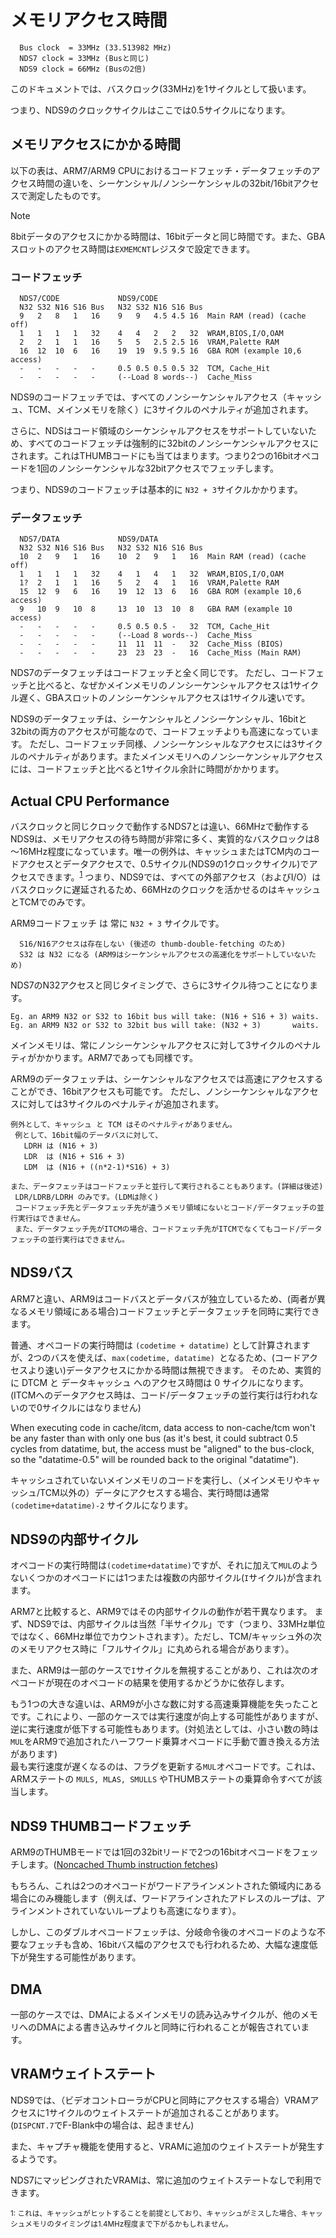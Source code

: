 # メモリアクセス時間

```
  Bus clock  = 33MHz (33.513982 MHz)
  NDS7 clock = 33MHz (Busと同じ)
  NDS9 clock = 66MHz (Busの2倍)
```

このドキュメントでは、バスクロック(33MHz)を1サイクルとして扱います。

つまり、NDS9のクロックサイクルはここでは0.5サイクルになります。

## メモリアクセスにかかる時間

以下の表は、ARM7/ARM9 CPUにおけるコードフェッチ・データフェッチのアクセス時間の違いを、シーケンシャル/ノンシーケンシャルの32bit/16bitアクセスで測定したものです。

> [!NOTE]
> 8bitデータのアクセスにかかる時間は、16bitデータと同じ時間です。また、GBAスロットのアクセス時間は`EXMEMCNT`レジスタで設定できます。

### コードフェッチ

```
  NDS7/CODE             NDS9/CODE
  N32 S32 N16 S16 Bus   N32 S32 N16 S16 Bus
  9   2   8   1   16    9   9   4.5 4.5 16  Main RAM (read) (cache off)
  1   1   1   1   32    4   4   2   2   32  WRAM,BIOS,I/O,OAM
  2   2   1   1   16    5   5   2.5 2.5 16  VRAM,Palette RAM
  16  12  10  6   16    19  19  9.5 9.5 16  GBA ROM (example 10,6 access)
  -   -   -   -   -     0.5 0.5 0.5 0.5 32  TCM, Cache_Hit
  -   -   -   -   -     (--Load 8 words--)  Cache_Miss
```

NDS9のコードフェッチでは、すべてのノンシーケンシャルアクセス（キャッシュ、TCM、メインメモリを除く）に3サイクルのペナルティが追加されます。

さらに、NDSはコード領域のシーケンシャルアクセスをサポートしていないため、すべてのコードフェッチは強制的に32bitのノンシーケンシャルアクセスにされます。これはTHUMBコードにも当てはまります。つまり2つの16bitオペコードを1回のノンシーケンシャルな32bitアクセスでフェッチします。

つまり、NDS9のコードフェッチは基本的に `N32 + 3`サイクルかかります。

### データフェッチ

```
  NDS7/DATA             NDS9/DATA
  N32 S32 N16 S16 Bus   N32 S32 N16 S16 Bus
  10  2   9   1   16    10  2   9   1   16  Main RAM (read) (cache off)
  1   1   1   1   32    4   1   4   1   32  WRAM,BIOS,I/O,OAM
  1?  2   1   1   16    5   2   4   1   16  VRAM,Palette RAM
  15  12  9   6   16    19  12  13  6   16  GBA ROM (example 10,6 access)
  9   10  9   10  8     13  10  13  10  8   GBA RAM (example 10 access)
  -   -   -   -   -     0.5 0.5 0.5 -   32  TCM, Cache_Hit
  -   -   -   -   -     (--Load 8 words--)  Cache_Miss
  -   -   -   -   -     11  11  11  -   32  Cache_Miss (BIOS)
  -   -   -   -   -     23  23  23  -   16  Cache_Miss (Main RAM)
```

NDS7のデータフェッチはコードフェッチと全く同じです。 ただし、コードフェッチと比べると、なぜかメインメモリのノンシーケンシャルアクセスは1サイクル遅く、GBAスロットのノンシーケンシャルアクセスは1サイクル速いです。

NDS9のデータフェッチは、シーケンシャルとノンシーケンシャル、16bitと32bitの両方のアクセスが可能なので、コードフェッチよりも高速になっています。 ただし、コードフェッチ同様、ノンシーケンシャルなアクセスには3サイクルのペナルティがあります。またメインメモリへのノンシーケンシャルアクセスには、コードフェッチと比べると1サイクル余計に時間がかかります。

## Actual CPU Performance

バスクロックと同じクロックで動作するNDS7とは違い、66MHzで動作するNDS9は、メモリアクセスの待ち時間が非常に多く、実質的なバスクロックは8～16MHz程度になっています。唯一の例外は、キャッシュまたはTCM内のコードアクセスとデータアクセスで、0.5サイクル(NDS9の1クロックサイクル)でアクセスできます。<sup>[1](#bus)</sup> つまり、NDS9では、すべての外部アクセス（およびI/O）はバスクロックに遅延されるため、66MHzのクロックを活かせるのはキャッシュとTCMでのみです。

ARM9コードフェッチ は 常に `N32 + 3` サイクルです。

```
  S16/N16アクセスは存在しない (後述の thumb-double-fetching のため)
  S32 は N32 になる (ARM9はシーケンシャルアクセスの高速化をサポートしていないため)
```

NDS7のN32アクセスと同じタイミングで、さらに3サイクル待つことになります。

```
Eg. an ARM9 N32 or S32 to 16bit bus will take: (N16 + S16 + 3) waits.
Eg. an ARM9 N32 or S32 to 32bit bus will take: (N32 + 3)       waits.
```

メインメモリは、常にノンシーケンシャルアクセスに対して3サイクルのペナルティがかかります。ARM7であっても同様です。

ARM9のデータフェッチは、シーケンシャルなアクセスでは高速にアクセスすることができ、16bitアクセスも可能です。 ただし、ノンシーケンシャルなアクセスに対しては3サイクルのペナルティが追加されます。

```
例外として、キャッシュ と TCM はそのペナルティがありません。
 例として、16bit幅のデータバスに対して、
   LDRH は (N16 + 3)
   LDR  は (N16 + S16 + 3)
   LDM  は (N16 + ((n*2-1)*S16) + 3)

また、データフェッチはコードフェッチと並行して実行されることもあります。(詳細は後述)
 LDR/LDRB/LDRH のみです。(LDMは除く)
 コードフェッチ先とデータフェッチ先が違うメモリ領域にないとコード/データフェッチの並行実行はできません。
 また、データフェッチ先がITCMの場合、コードフェッチ先がITCMでなくてもコード/データフェッチの並行実行はできません。
```

## NDS9バス

ARM7と違い、ARM9はコードバスとデータバスが独立しているため、(両者が異なるメモリ領域にある場合)コードフェッチとデータフェッチを同時に実行できます。

普通、オペコードの実行時間は `(codetime + datatime)` として計算されますが、2つのバスを使えば、`max(codetime, datatime) `となるため、(コードアクセスより速い)データアクセスにかかる時間は無視できます。
そのため、実質的に DTCM と データキャッシュ へのアクセス時間は 0 サイクルになります。(ITCMへのデータアクセス時は、コード/データフェッチの並行実行は行われないので0サイクルにはなりません)

When executing code in cache/itcm, data access to non-cache/tcm won't be any faster than with only one bus (as it's best, it could subtract 0.5 cycles from datatime, but, the access must be "aligned" to the bus-clock, so the "datatime-0.5" will be rounded back to the original "datatime").

キャッシュされていないメインメモリのコードを実行し、（メインメモリやキャッシュ/TCM以外の）データにアクセスする場合、実行時間は通常 `(codetime+datatime)-2` サイクルになります。

## NDS9の内部サイクル

オペコードの実行時間は`(codetime+datatime)`ですが、それに加えて`MUL`のようないくつかのオペコードには1つまたは複数の内部サイクル(`I`サイクル)が含まれます。

ARM7と比較すると、ARM9ではその内部サイクルの動作が若干異なります。 まず、NDS9では、内部サイクルは当然「半サイクル」です（つまり、33MHz単位ではなく、66MHz単位でカウントされます）。ただし、TCM/キャッシュ外の次のメモリアクセス時に「フルサイクル」に丸められる場合があります）。

また、ARM9は一部のケースで`I`サイクルを無視することがあり、これは次のオペコードが現在のオペコードの結果を使用するかどうかに依存します。

もう1つの大きな違いは、ARM9が小さな数に対する高速乗算機能を失ったことです。これにより、一部のケースでは実行速度が向上する可能性がありますが、逆に実行速度が低下する可能性もあります。(対処法としては、小さい数の時は`MUL`をARM9で追加されたハーフワード乗算オペコードに手動で置き換える方法があります)  
最も実行速度が遅くなるのは、フラグを更新する`MUL`オペコードです。これは、ARMステートの `MULS, MLAS, SMULLS` やTHUMBステートの乗算命令すべてが該当します。

## NDS9 THUMBコードフェッチ

ARM9のTHUMBモードでは1回の32bitリードで2つの16bitオペコードをフェッチします。([Noncached Thumb instruction fetches](https://developer.arm.com/documentation/ddi0201/d/bus-interface-unit-and-write-buffer/noncached-thumb-instruction-fetches))

もちろん、これは2つのオペコードがワードアラインメントされた領域内にある場合にのみ機能します（例えば、ワードアラインされたアドレスのループは、アラインメントされていないループよりも高速になります）。

しかし、このダブルオペコードフェッチは、分岐命令後のオペコードのような不要なフェッチも含め、16bitバス幅のアクセスでも行われるため、大幅な速度低下が発生する可能性があります。

## DMA

一部のケースでは、DMAによるメインメモリの読み込みサイクルが、他のメモリへのDMAによる書き込みサイクルと同時に行われることが報告されています。

## VRAMウェイトステート

NDS9では、（ビデオコントローラがCPUと同時にアクセスする場合）VRAMアクセスに1サイクルのウェイトステートが追加されることがあります。(`DISPCNT.7`でF-Blank中の場合は、起きません) 

また、キャプチャ機能を使用すると、VRAMに追加のウェイトステートが発生するようです。

NDS7にマッピングされたVRAMは、常に追加のウェイトステートなしで利用できます。

<sup id="bus">1: これは、キャッシュがヒットすることを前提としており、キャッシュがミスした場合、キャッシュメモリのタイミングは1.4MHz程度まで下がるかもしれません。</sup>

